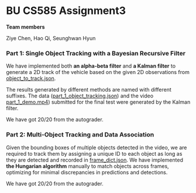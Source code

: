 # BU CS585 Assignment3  

**Team members**  

Ziye Chen, Hao Qi, Seunghwan Hyun  

### Part 1: Single Object Tracking with a Bayesian Recursive Filter  

We have implemented both **an alpha-beta filter** and **a Kalman filter** to generate a 2D track of the vehicle based on the given 2D observations from [object_to_track.json](object_to_track.json).  

The results generated by different methods are named with different suffixes. The data ([part_1_object_tracking.json](part_1_object_tracking.json)) and the video [part_1_demo.mp4](part_1_demo.mp4)) submitted for the final test were generated by the Kalman filter.  

We have got 20/20 from the autograder.  

### Part 2: Multi-Object Tracking and Data Association  

Given the bounding boxes of multiple objects detected in the video, we are required to track them by assigning a unique ID to each object as long as they are detected and recorded in [frame_dict.json](frame_dict.json). We have implemented **the Hungarian algorithm** manually to match objects across frames, optimizing for minimal discrepancies in predictions and detections.  

We have got 20/20 from the autograder.  
